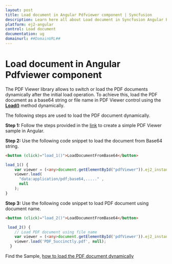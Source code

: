 ```yaml
---
layout: post
title: Load document in Angular Pdfviewer component | Syncfusion
description: Learn here all about Load document in Syncfusion Angular Pdfviewer component of Syncfusion Essential JS 2 and more.
platform: ej2-angular
control: Load document 
documentation: ug
domainurl: ##DomainURL##
---
```


# Load document in Angular Pdfviewer component

The PDF Viewer library allows to switch or load the PDF documents dynamically after the initial load operation. To achieve this, load the PDF document as a base64 string or file name in PDF Viewer control using the [**Load()**](https://ej2.syncfusion.com/angular/documentation/api/pdfviewer/#load) method dynamically.

The following steps are used to load the PDF document dynamically.

**Step 1:** Follow the steps provided in the [link](https://ej2.syncfusion.com/angular/documentation/pdfviewer/getting-started/) to create a simple PDF Viewer sample in Angular.

**Step 2:** Use the following code snippet to load the document from Base64 string.

```html
<button (click)="load_1()">LoadDocumentFromBase64</button>
```

```typescript
load_1() {
    var viewer = (<any>document.getElementById("pdfViewer")).ej2_instances[0];
    viewer.load(
      "data:application/pdf;base64,....." ,
      null
    );
}
```

**Step 3:** Use the following code snippet to load PDF document using document name.

```html
<button (click)="load_2()">LoadDocumentFromBase64</button>
```

```typescript
 load_2() {
    // Load PDF document using file name
    var viewer = (<any>document.getElementById('pdfViewer')).ej2_instances[0];
    viewer.load('PDF_Succinctly.pdf', null);
  }
```

Find the Sample, [how to load the PDF document dynamically](https://stackblitz.com/edit/angular-btme9m-7nzzyd?devtoolsheight=33&file=app.component.ts)